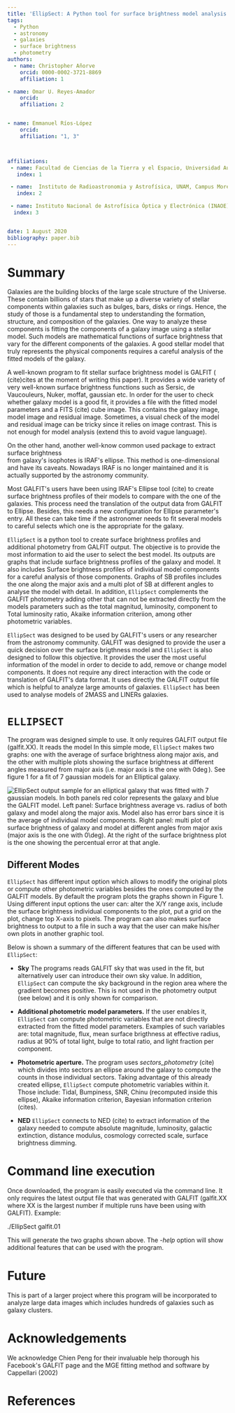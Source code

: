 ```yaml
---
title: 'EllipSect: A Python tool for surface brightness model analysis for GALFIT'
tags:
  - Python
  - astronomy
  - galaxies
  - surface brightness
  - photometry
authors:
  - name: Christopher Añorve
    orcid: 0000-0002-3721-8869
    affiliation: 1

- name: Omar U. Reyes-Amador
    orcid: 
    affiliation: 2


- name: Emmanuel Ríos-López
    orcid: 
    affiliation: "1, 3"



affiliations:
 - name: Facultad de Ciencias de la Tierra y el Espacio, Universidad Autónoma de Sinaloa, Blvd. de la Americas y Av. Universitarios S/N, Ciudad Universitaria, C.P. 80010 Culiacán, Sinaloa, México
   index: 1

 - name:  Instituto de Radioastronomia y Astrofísica, UNAM, Campus Morelia, AP 3-72, CP 58089, México
   index: 2

 - name: Instituto Nacional de Astrofísica Óptica y Electrónica (INAOE), Apartado Postal 51 y 216, 72000 Puebla, Mexico    
  index: 3


date: 1 August 2020
bibliography: paper.bib
---
```


# Summary

Galaxies are the building blocks of the large scale structure of the Universe. 
These contain billions of stars that make up a diverse variety of stellar components within galaxies such as bulges, bars, disks or rings. Hence, the study of those is a fundamental step to understanding the formation, structure, and composition of the galaxies. One way to analyze these components is fitting the components of a galaxy image using a stellar model. Such models are mathematical functions of surface brightness that vary for the different components of the galaxies. A good stellar model that truly represents the physical components requires a careful analysis of the fitted models of the galaxy.

A well-known program to fit stellar surface brightness model is GALFIT ( (cite)cites at the moment of writing this paper). It provides a wide variety of very well-known  surface brightness functions such as Sersic, de Vaucouleurs, Nuker, moffat, gaussian etc. In order for the user to check whether galaxy model is a good fit, it provides 
a file with the fitted model parameters and a FITS (cite) cube image. This contains the galaxy image, model image and residual image. Sometimes, a visual check of the model and residual image can be tricky since it relies on image contrast. This is not enough for model analysis (extend this to avoid vague language).

On the other hand, another well-know common used package to extract surface brightness  
from galaxy's isophotes is IRAF's ellipse. This method is one-dimensional and have its caveats. Nowadays IRAF is no longer maintained and it is actually supported by the astronomy community. 

Most GALFIT's users have been using IRAF's Ellipse tool (cite) to create surface brightness profiles of their models to compare with the one of the galaxies. This process need the translation of the output data from GALFIT to Ellipse. Besides, this needs a new configuration for Ellipse parameter's entry. All these 
can take time if the astronomer needs to fit several models to careful selects which one is the appropriate for the galaxy.


``EllipSect`` is a python tool to create surface brightness profiles and additional photometry from GALFIT output. The objective is to provide the most information to aid the user to select the best model. Its outputs are graphs that include surface brightness profiles of the galaxy and model. It also includes Surface brightness profiles of individual model components for a careful analysis of those components. 
Graphs of SB profiles includes the one along the major axis and a multi plot of SB at different angles to analyse the model with detail.  In addition, ``EllipSect`` complements the GALFIT photometry adding other that can not be extracted directly from the models parameters such as the total magnitud, luminosity, component to Total luminosity ratio, Akaike information criteriion, among other photometric variables. 

``EllipSect`` was designed to be used by GALFIT's users or any researcher from the 
astronomy community. GALFIT was designed to provide the user a quick decision over
the surface brigthness model and ``EllipSect`` is also designed to follow this objective. It provides the user the most useful information of the model in order to decide to add, remove or change model components. It does not require any direct interaction with the code or translation of GALFIT's data format. It uses directly 
the GALFIT output file which is helpful to analyze large amounts of galaxies.  ``EllipSect`` has been used to analyse models of 2MASS and LINERs galaxies.  


# ``ELLIPSECT``

The program was designed simple to use. It only requires GALFIT output file (galfit.XX).
It reads the model In this simple mode, ``EllipSect`` makes two graphs: one with the average of surface brightness along major axis, and the other with multiple plots showing the surface brightness at different angles measured from major axis (i.e. major axis is the one with $0\deg$). See figure 1 for a fit of 7 gaussian models for an Elliptical galaxy.  

![EllipSect output sample for an elliptical galaxy that was fitted with 7 gaussian models. In both panels red color represents the galaxy and blue the GALFIT model. Left panel: Surface brightness average vs. radius of both galaxy and model along the major axis. Model also has error bars since it is the average of individual model components. Right panel: multi plot of surface brightness of galaxy and model at different angles from major axis (major axis is the one with $0\deg$). At the right of the surface brightness plot is the one showing the percentual error at that angle. ](Fig1.png)


## Different Modes

``EllipSect`` has different input option which allows to modify the original plots or 
compute other photometric variables besides the ones computed by the GALFIT models.
By default the program plots the graphs shown in Figure 1. Using different input options the user can: alter the X/Y range axis, include the surface brightness individual components to the plot, put a grid on the plot, change top X-axis to pixels. The program can also makes surface brightness to output to a file in such a way that 
the user can make his/her own plots in another graphic tool. 

Below is shown a summary of the different features that can be used with ``EllipSect``:

- **Sky** The programs reads GALFIT sky that was used in the fit, but alternatively user can introduce their own sky value. In addition, ``EllipSect`` can compute the sky background in the region area where the gradient becomes positive. This is not used in the photometry output (see below) and it is only shown for comparison. 

- **Additional photometric model parameters.**  If the user enables it, ``EllipSect`` can compute photometric variables that are not directly extracted from the fitted model parameters. Examples of such variables are: total magnitude, flux, mean surface brigthness at effective radius, radius at 90% of total light, bulge to total ratio, and light fraction per component. 

- **Photometric aperture.** The program uses _sectors\_photometry_ (cite) which divides into sectors an ellipse around the galaxy to compute the counts in those individual sectors. Taking advantage of this already created ellipse, ``EllipSect`` compute photometric variables within it. Those include: Tidal, Bumpiness, SNR, Chinu (recomputed inside this ellipse), Akaike information criterion, Bayesian information criterion (cites).

- **NED** ``EllipSect`` connects to NED (cite) to extract information of the galaxy needed to compute absolute magnitude, luminosity, galactic extinction, distance modulus, cosmology corrected scale, surface brightness dimming.  

# Command line execution

Once downloaded, the program is easily executed via the command line. It only requires 
the latest output file that was generated with GALFIT (galfit.XX where XX is the largest number if multiple runs have been using with GALFIT). Example: 

./EllipSect galfit.01

This will generate the two graphs shown above. The _-help_ option will show additional
features that can be used with the program.

# Future

This is part of a larger project where this program will be incorporated to analyze 
large data images which includes hundreds of galaxies such as galaxy clusters. 

# Acknowledgements

We acknowledge Chien Peng for their invaluable help thorough his Facebook's GALFIT page and the MGE fitting method and software by Cappellari (2002)
# References
